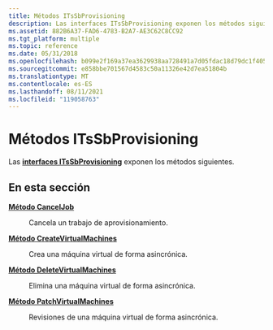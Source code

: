 ```yaml
---
title: Métodos ITsSbProvisioning
description: Las interfaces ITsSbProvisioning exponen los métodos siguientes.
ms.assetid: 882B6A37-FAD6-4783-B2A7-AE3C62C8CC92
ms.tgt_platform: multiple
ms.topic: reference
ms.date: 05/31/2018
ms.openlocfilehash: b099e2f169a37ea3629938aa728491a7d05fdac18d79dc1f405b6a5ad9d7619b
ms.sourcegitcommit: e858bbe701567d4583c50a11326e42d7ea51804b
ms.translationtype: MT
ms.contentlocale: es-ES
ms.lasthandoff: 08/11/2021
ms.locfileid: "119058763"
---
```

# <a name="itssbprovisioning-methods"></a>Métodos ITsSbProvisioning

Las [**interfaces ITsSbProvisioning**](/windows/desktop/api/sbtsv/nn-sbtsv-itssbprovisioning) exponen los métodos siguientes.

## <a name="in-this-section"></a>En esta sección

<dl> <dt>

[**Método CancelJob**](/windows/desktop/api/sbtsv/nf-sbtsv-itssbprovisioning-canceljob)
</dt> <dd>

Cancela un trabajo de aprovisionamiento.

</dd> <dt>

[**Método CreateVirtualMachines**](/windows/desktop/api/sbtsv/nf-sbtsv-itssbprovisioning-createvirtualmachines)
</dt> <dd>

Crea una máquina virtual de forma asincrónica.

</dd> <dt>

[**Método DeleteVirtualMachines**](/windows/desktop/api/sbtsv/nf-sbtsv-itssbprovisioning-deletevirtualmachines)
</dt> <dd>

Elimina una máquina virtual de forma asincrónica.

</dd> <dt>

[**Método PatchVirtualMachines**](/windows/desktop/api/sbtsv/nf-sbtsv-itssbprovisioning-patchvirtualmachines)
</dt> <dd>

Revisiones de una máquina virtual de forma asincrónica.

</dd> </dl>

 

 




